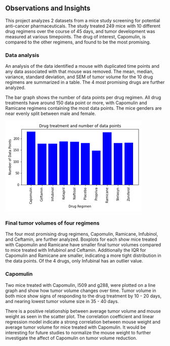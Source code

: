## Observations and Insights 

This project analyzes 2 datasets from a mice study screening for potential anti-cancer pharmaceuticals. The study treated 249 mice with 10 different drug regimens over the course of 45 days, and tumor development was measured at various timepoints. The drug of interest, Capomulin, is compared to the other regimens, and found to be the most promising. 

### Data analysis

An analysis of the data identified a mouse with duplicated time points and any data associated with that mouse was removed. The mean, median, variance, standard deviation, and SEM of tumor volume for the 10 drug regimens are summarized in a table. The 4 most promising drugs are further analyzed. 

The bar graph shows the number of data points per drug regimen. All drug treatments have around 150 data point or more, with Capomulin and Ramicane regimens containing the most data points. The mice genders are near evenly split between male and female. 

![bar_drugs_pyplot](Images/bar_drugs_pyplot.png)

### Final tumor volumes of four regimens

The four most promising drug regimens, Capomulin, Ramicane, Infubinol, and Ceftamin, are further analyzed. Boxplots for each show mice treated with Capomulin and Ramicane have smaller final tumor volumes compared to mice treated with Infubinol and Ceftamin. Additionally the IQR for Capomulin and Ramicane are smaller, indicating a more tight distribution in the data points. Of the 4 drugs, only Infubinal has an outlier value. 

### Capomulin

Two mice treated with Capomulin, l509 and g288, were plotted on a line graph and show how tumor volume changes over time. Tumor volume in both mice show signs of responding to the drug treatment by 10 - 20 days, and nearing lowest tumor volume size in 35 - 40 days. 

There is a positive relationship between average tumor volume and mouse weight as seen in the scatter plot. The correlation coefficient and linear regression model indicate a strong correlation between mouse weight and average tumor volume for mice treated with Capomulin. It would be interesting for future studies to normalize the mouse weight to further investigate the affect of Capomulin on tumor volume reduction. 
